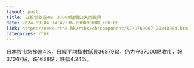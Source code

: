 ```yaml
---
layout: post
title: 日股低收逾4%　37000點關口失而復得
date: 2024-09-04 14:42:36.000000000 +08:00
link: https://news.rthk.hk/rthk/ch/component/k2/1769067-20240904.htm
categories: rthk
---
```


日本股市急挫逾4%，日經平均指數低見36879點，仍力守37000點收市，報37047點，跌1638點，跌幅4.24%。
